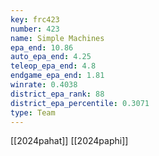 ```yaml
---
key: frc423
number: 423
name: Simple Machines
epa_end: 10.86
auto_epa_end: 4.25
teleop_epa_end: 4.8
endgame_epa_end: 1.81
winrate: 0.4038
district_epa_rank: 88
district_epa_percentile: 0.3071
type: Team
---
```

[[2024pahat]]
[[2024paphi]]
